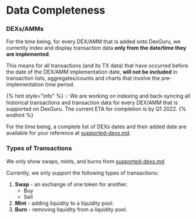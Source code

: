 # Data Completeness

### DEXs/AMMs&#x20;

For the time being, for every DEX/AMM that is added onto DexGuru, we currently index and display transaction data **only from the date/time they are implemented**.&#x20;

This means for all transactions (and its TX data) that have occurred before the date of the DEX/AMM implementation date, **will not be included** in transaction lists, aggregates/counts and charts that involve the pre-implementation time period.

{% hint style="info" %}
💡 We are working on indexing and back-syncing all historical transactions and transaction data for every DEX/AMM that is supported on DexGuru. The current ETA for completion is by Q1 2022.
{% endhint %}

For the time being, a complete list of DEXs dates and their added date are available for your reference at [supported-dexs.md](supported-dexs.md "mention").

### Types of Transactions&#x20;

We only show swaps, mints, and burns from [supported-dexs.md](supported-dexs.md "mention")&#x20;

Currently, we only support the following types of transactions:

1. **Swap** - an exchange of one token for another.&#x20;
   * Buy&#x20;
   * Sell&#x20;
2. **Mint** - adding liquidity to a liquidity pool.&#x20;
3. **Burn** - removing liquidity from a liquidity pool.&#x20;

